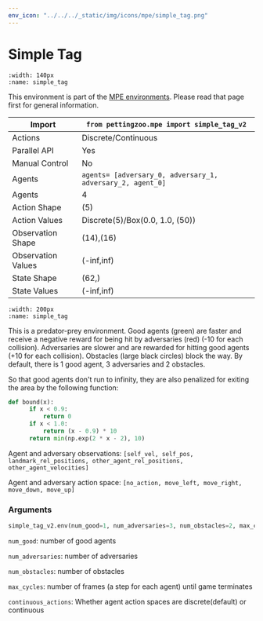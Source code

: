 ```yaml
---
env_icon: "../../../_static/img/icons/mpe/simple_tag.png"
---
```


# Simple Tag

```{figure} mpe_simple_tag.gif 
:width: 140px
:name: simple_tag
```

This environment is part of the <a href='..'>MPE environments</a>. Please read that page first for general information.

| Import             | `from pettingzoo.mpe import simple_tag_v2`                 |
|--------------------|------------------------------------------------------------|
| Actions            | Discrete/Continuous                                        |
| Parallel API       | Yes                                                        |
| Manual Control     | No                                                         |
| Agents             | `agents= [adversary_0, adversary_1, adversary_2, agent_0]` |
| Agents             | 4                                                          |
| Action Shape       | (5)                                                        |
| Action Values      | Discrete(5)/Box(0.0, 1.0, (50))                            |
| Observation Shape  | (14),(16)                                                  |
| Observation Values | (-inf,inf)                                                 |
| State Shape        | (62,)                                                      |
| State Values       | (-inf,inf)                                                 |

```{figure} ../../_static/img/aec/mpe_simple_tag_aec.svg
:width: 200px
:name: simple_tag
```

This is a predator-prey environment. Good agents (green) are faster and receive a negative reward for being hit by adversaries (red) (-10 for each collision). Adversaries are slower and are rewarded for hitting good agents (+10 for each collision). Obstacles (large black circles) block the way. By default, there is 1 good agent, 3 adversaries and 2 obstacles.

So that good agents don't run to infinity, they are also penalized for exiting the area by the following function:

``` python
def bound(x):
      if x < 0.9:
          return 0
      if x < 1.0:
          return (x - 0.9) * 10
      return min(np.exp(2 * x - 2), 10)
```

Agent and adversary observations: `[self_vel, self_pos, landmark_rel_positions, other_agent_rel_positions, other_agent_velocities]`

Agent and adversary action space: `[no_action, move_left, move_right, move_down, move_up]`

### Arguments

``` python
simple_tag_v2.env(num_good=1, num_adversaries=3, num_obstacles=2, max_cycles=25, continuous_actions=False)
```



`num_good`:  number of good agents

`num_adversaries`:  number of adversaries

`num_obstacles`:  number of obstacles

`max_cycles`:  number of frames (a step for each agent) until game terminates

`continuous_actions`: Whether agent action spaces are discrete(default) or continuous

